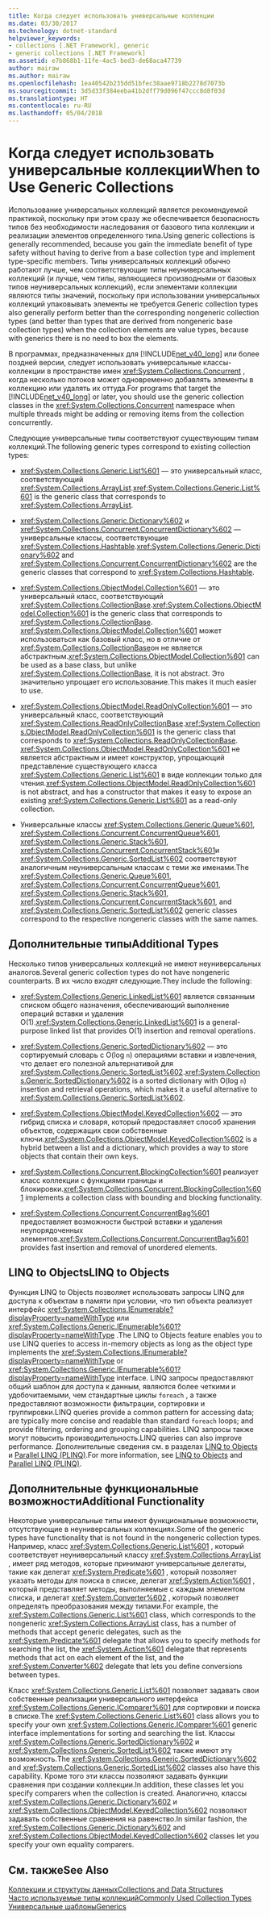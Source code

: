 ```yaml
---
title: Когда следует использовать универсальные коллекции
ms.date: 03/30/2017
ms.technology: dotnet-standard
helpviewer_keywords:
- collections [.NET Framework], generic
- generic collections [.NET Framework]
ms.assetid: e7b868b1-11fe-4ac5-bed3-de68aca47739
author: mairaw
ms.author: mairaw
ms.openlocfilehash: 1ea40542b235dd51bfec38aae9718b2278d7073b
ms.sourcegitcommit: 3d5d33f384eeba41b2dff79d096f47ccc8d8f03d
ms.translationtype: HT
ms.contentlocale: ru-RU
ms.lasthandoff: 05/04/2018
---
```

# <a name="when-to-use-generic-collections"></a><span data-ttu-id="cc0cd-102">Когда следует использовать универсальные коллекции</span><span class="sxs-lookup"><span data-stu-id="cc0cd-102">When to Use Generic Collections</span></span>
<span data-ttu-id="cc0cd-103">Использование универсальных коллекций является рекомендуемой практикой, поскольку при этом сразу же обеспечивается безопасность типов без необходимости наследования от базового типа коллекции и реализации элементов определенного типа.</span><span class="sxs-lookup"><span data-stu-id="cc0cd-103">Using generic collections is generally recommended, because you gain the immediate benefit of type safety without having to derive from a base collection type and implement type-specific members.</span></span> <span data-ttu-id="cc0cd-104">Типы универсальных коллекций обычно работают лучше, чем соответствующие типы неуниверсальных коллекций (и лучше, чем типы, являющиеся производными от базовых типов неуниверсальных коллекций), если элементами коллекции являются типы значений, поскольку при использовании универсальных коллекций упаковывать элементы не требуется.</span><span class="sxs-lookup"><span data-stu-id="cc0cd-104">Generic collection types also generally perform better than the corresponding nongeneric collection types (and better than types that are derived from nongeneric base collection types) when the collection elements are value types, because with generics there is no need to box the elements.</span></span>  
  
 <span data-ttu-id="cc0cd-105">В программах, предназначенных для [!INCLUDE[net_v40_long](../../../includes/net-v40-long-md.md)] или более поздней версии, следует использовать универсальные классы-коллекции в пространстве имен <xref:System.Collections.Concurrent> , когда несколько потоков может одновременно добавлять элементы в коллекцию или удалять их оттуда.</span><span class="sxs-lookup"><span data-stu-id="cc0cd-105">For programs that target the [!INCLUDE[net_v40_long](../../../includes/net-v40-long-md.md)] or later, you should use the generic collection classes in the <xref:System.Collections.Concurrent> namespace when multiple threads might be adding or removing items from the collection concurrently.</span></span>  
  
 <span data-ttu-id="cc0cd-106">Следующие универсальные типы соответствуют существующим типам коллекций.</span><span class="sxs-lookup"><span data-stu-id="cc0cd-106">The following generic types correspond to existing collection types:</span></span>  
  
-   <span data-ttu-id="cc0cd-107"><xref:System.Collections.Generic.List%601> — это универсальный класс, соответствующий <xref:System.Collections.ArrayList>.</span><span class="sxs-lookup"><span data-stu-id="cc0cd-107"><xref:System.Collections.Generic.List%601> is the generic class that corresponds to <xref:System.Collections.ArrayList>.</span></span>  
  
-   <span data-ttu-id="cc0cd-108"><xref:System.Collections.Generic.Dictionary%602> и <xref:System.Collections.Concurrent.ConcurrentDictionary%602> — универсальные классы, соответствующие <xref:System.Collections.Hashtable>.</span><span class="sxs-lookup"><span data-stu-id="cc0cd-108"><xref:System.Collections.Generic.Dictionary%602> and <xref:System.Collections.Concurrent.ConcurrentDictionary%602> are the generic classes that correspond to <xref:System.Collections.Hashtable>.</span></span>  
  
-   <span data-ttu-id="cc0cd-109"><xref:System.Collections.ObjectModel.Collection%601> — это универсальный класс, соответствующий <xref:System.Collections.CollectionBase>.</span><span class="sxs-lookup"><span data-stu-id="cc0cd-109"><xref:System.Collections.ObjectModel.Collection%601> is the generic class that corresponds to <xref:System.Collections.CollectionBase>.</span></span> <span data-ttu-id="cc0cd-110"><xref:System.Collections.ObjectModel.Collection%601> может использоваться как базовый класс, но в отличие от <xref:System.Collections.CollectionBase>он не является абстрактным.</span><span class="sxs-lookup"><span data-stu-id="cc0cd-110"><xref:System.Collections.ObjectModel.Collection%601> can be used as a base class, but unlike <xref:System.Collections.CollectionBase>, it is not abstract.</span></span> <span data-ttu-id="cc0cd-111">Это значительно упрощает его использование.</span><span class="sxs-lookup"><span data-stu-id="cc0cd-111">This makes it much easier to use.</span></span>  
  
-   <span data-ttu-id="cc0cd-112"><xref:System.Collections.ObjectModel.ReadOnlyCollection%601> — это универсальный класс, соответствующий <xref:System.Collections.ReadOnlyCollectionBase>.</span><span class="sxs-lookup"><span data-stu-id="cc0cd-112"><xref:System.Collections.ObjectModel.ReadOnlyCollection%601> is the generic class that corresponds to <xref:System.Collections.ReadOnlyCollectionBase>.</span></span> <span data-ttu-id="cc0cd-113"><xref:System.Collections.ObjectModel.ReadOnlyCollection%601> не является абстрактным и имеет конструктор, упрощающий представление существующего класса <xref:System.Collections.Generic.List%601> в виде коллекции только для чтения.</span><span class="sxs-lookup"><span data-stu-id="cc0cd-113"><xref:System.Collections.ObjectModel.ReadOnlyCollection%601> is not abstract, and has a constructor that makes it easy to expose an existing <xref:System.Collections.Generic.List%601> as a read-only collection.</span></span>  
  
-   <span data-ttu-id="cc0cd-114">Универсальные классы <xref:System.Collections.Generic.Queue%601>, <xref:System.Collections.Concurrent.ConcurrentQueue%601>, <xref:System.Collections.Generic.Stack%601>, <xref:System.Collections.Concurrent.ConcurrentStack%601>и <xref:System.Collections.Generic.SortedList%602> соответствуют аналогичным неуниверсальным классам с теми же именами.</span><span class="sxs-lookup"><span data-stu-id="cc0cd-114">The <xref:System.Collections.Generic.Queue%601>, <xref:System.Collections.Concurrent.ConcurrentQueue%601>, <xref:System.Collections.Generic.Stack%601>, <xref:System.Collections.Concurrent.ConcurrentStack%601>, and <xref:System.Collections.Generic.SortedList%602> generic classes correspond to the respective nongeneric classes with the same names.</span></span>  
  
## <a name="additional-types"></a><span data-ttu-id="cc0cd-115">Дополнительные типы</span><span class="sxs-lookup"><span data-stu-id="cc0cd-115">Additional Types</span></span>  
 <span data-ttu-id="cc0cd-116">Несколько типов универсальных коллекций не имеют неуниверсальных аналогов.</span><span class="sxs-lookup"><span data-stu-id="cc0cd-116">Several generic collection types do not have nongeneric counterparts.</span></span> <span data-ttu-id="cc0cd-117">В их число входят следующие.</span><span class="sxs-lookup"><span data-stu-id="cc0cd-117">They include the following:</span></span>  
  
-   <span data-ttu-id="cc0cd-118"><xref:System.Collections.Generic.LinkedList%601> является связанным списком общего назначения, обеспечивающий выполнение операций вставки и удаления O(1).</span><span class="sxs-lookup"><span data-stu-id="cc0cd-118"><xref:System.Collections.Generic.LinkedList%601> is a general-purpose linked list that provides O(1) insertion and removal operations.</span></span>  
  
-   <span data-ttu-id="cc0cd-119"><xref:System.Collections.Generic.SortedDictionary%602> — это сортируемый словарь с O(log `n`) операциями вставки и извлечения, что делает его полезной альтернативой для <xref:System.Collections.Generic.SortedList%602>.</span><span class="sxs-lookup"><span data-stu-id="cc0cd-119"><xref:System.Collections.Generic.SortedDictionary%602> is a sorted dictionary with O(log `n`) insertion and retrieval operations, which makes it a useful alternative to <xref:System.Collections.Generic.SortedList%602>.</span></span>  
  
-   <span data-ttu-id="cc0cd-120"><xref:System.Collections.ObjectModel.KeyedCollection%602> — это гибрид списка и словаря, который предоставляет способ хранения объектов, содержащих свои собственные ключи.</span><span class="sxs-lookup"><span data-stu-id="cc0cd-120"><xref:System.Collections.ObjectModel.KeyedCollection%602> is a hybrid between a list and a dictionary, which provides a way to store objects that contain their own keys.</span></span>  
  
-   <span data-ttu-id="cc0cd-121"><xref:System.Collections.Concurrent.BlockingCollection%601> реализует класс коллекции с функциями границы и блокировки.</span><span class="sxs-lookup"><span data-stu-id="cc0cd-121"><xref:System.Collections.Concurrent.BlockingCollection%601> implements a collection class with bounding and blocking functionality.</span></span>  
  
-   <span data-ttu-id="cc0cd-122"><xref:System.Collections.Concurrent.ConcurrentBag%601> предоставляет возможности быстрой вставки и удаления неупорядоченных элементов.</span><span class="sxs-lookup"><span data-stu-id="cc0cd-122"><xref:System.Collections.Concurrent.ConcurrentBag%601> provides fast insertion and removal of unordered elements.</span></span>  
  
## <a name="linq-to-objects"></a><span data-ttu-id="cc0cd-123">LINQ to Objects</span><span class="sxs-lookup"><span data-stu-id="cc0cd-123">LINQ to Objects</span></span>  
 <span data-ttu-id="cc0cd-124">Функция LINQ to Objects позволяет использовать запросы LINQ для доступа к объектам в памяти при условии, что тип объекта реализует интерфейс <xref:System.Collections.IEnumerable?displayProperty=nameWithType> или <xref:System.Collections.Generic.IEnumerable%601?displayProperty=nameWithType> .</span><span class="sxs-lookup"><span data-stu-id="cc0cd-124">The LINQ to Objects feature enables you to use LINQ queries to access in-memory objects as long as the object type implements the <xref:System.Collections.IEnumerable?displayProperty=nameWithType> or <xref:System.Collections.Generic.IEnumerable%601?displayProperty=nameWithType> interface.</span></span> <span data-ttu-id="cc0cd-125">LINQ запросы предоставляют общий шаблон для доступа к данным, являются более четкими и удобочитаемыми, чем стандартные циклы `foreach` , а также предоставляют возможности фильтрации, сортировки и группировки.</span><span class="sxs-lookup"><span data-stu-id="cc0cd-125">LINQ queries provide a common pattern for accessing data; are typically more concise and readable than standard `foreach` loops; and provide filtering, ordering and grouping capabilities.</span></span> <span data-ttu-id="cc0cd-126">LINQ запросы также могут повысить производительность.</span><span class="sxs-lookup"><span data-stu-id="cc0cd-126">LINQ queries can also improve performance.</span></span> <span data-ttu-id="cc0cd-127">Дополнительные сведения см. в разделах [LINQ to Objects](https://msdn.microsoft.com/library/73cafe73-37cf-46e7-bfa7-97c7eea7ced9) и [Parallel LINQ (PLINQ)](../../../docs/standard/parallel-programming/parallel-linq-plinq.md).</span><span class="sxs-lookup"><span data-stu-id="cc0cd-127">For more information, see [LINQ to Objects](https://msdn.microsoft.com/library/73cafe73-37cf-46e7-bfa7-97c7eea7ced9) and [Parallel LINQ (PLINQ)](../../../docs/standard/parallel-programming/parallel-linq-plinq.md).</span></span>  
  
## <a name="additional-functionality"></a><span data-ttu-id="cc0cd-128">Дополнительные функциональные возможности</span><span class="sxs-lookup"><span data-stu-id="cc0cd-128">Additional Functionality</span></span>  
 <span data-ttu-id="cc0cd-129">Некоторые универсальные типы имеют функциональные возможности, отсутствующие в неуниверсальных коллекциях.</span><span class="sxs-lookup"><span data-stu-id="cc0cd-129">Some of the generic types have functionality that is not found in the nongeneric collection types.</span></span> <span data-ttu-id="cc0cd-130">Например, класс <xref:System.Collections.Generic.List%601> , который соответствует неуниверсальный классу <xref:System.Collections.ArrayList> , имеет ряд методов, которые принимают универсальные делегаты, такие как делегат <xref:System.Predicate%601> , который позволяет указать методы для поиска в списке, делегат <xref:System.Action%601> , который представляет методы, выполняемые с каждым элементом списка, и делегат <xref:System.Converter%602> , который позволяет определять преобразования между типами.</span><span class="sxs-lookup"><span data-stu-id="cc0cd-130">For example, the <xref:System.Collections.Generic.List%601> class, which corresponds to the nongeneric <xref:System.Collections.ArrayList> class, has a number of methods that accept generic delegates, such as the <xref:System.Predicate%601> delegate that allows you to specify methods for searching the list, the <xref:System.Action%601> delegate that represents methods that act on each element of the list, and the <xref:System.Converter%602> delegate that lets you define conversions between types.</span></span>  
  
 <span data-ttu-id="cc0cd-131">Класс <xref:System.Collections.Generic.List%601> позволяет задавать свои собственные реализации универсального интерфейса <xref:System.Collections.Generic.IComparer%601> для сортировки и поиска в списке.</span><span class="sxs-lookup"><span data-stu-id="cc0cd-131">The <xref:System.Collections.Generic.List%601> class allows you to specify your own <xref:System.Collections.Generic.IComparer%601> generic interface implementations for sorting and searching the list.</span></span> <span data-ttu-id="cc0cd-132">Классы <xref:System.Collections.Generic.SortedDictionary%602> и <xref:System.Collections.Generic.SortedList%602> также имеют эту возможность.</span><span class="sxs-lookup"><span data-stu-id="cc0cd-132">The <xref:System.Collections.Generic.SortedDictionary%602> and <xref:System.Collections.Generic.SortedList%602> classes also have this capability.</span></span> <span data-ttu-id="cc0cd-133">Кроме того эти классы позволяют задавать функции сравнения при создании коллекции.</span><span class="sxs-lookup"><span data-stu-id="cc0cd-133">In addition, these classes let you specify comparers when the collection is created.</span></span> <span data-ttu-id="cc0cd-134">Аналогично, классы <xref:System.Collections.Generic.Dictionary%602> и <xref:System.Collections.ObjectModel.KeyedCollection%602> позволяют задавать собственные сравнения на равенство.</span><span class="sxs-lookup"><span data-stu-id="cc0cd-134">In similar fashion, the <xref:System.Collections.Generic.Dictionary%602> and <xref:System.Collections.ObjectModel.KeyedCollection%602> classes let you specify your own equality comparers.</span></span>  
  
## <a name="see-also"></a><span data-ttu-id="cc0cd-135">См. также</span><span class="sxs-lookup"><span data-stu-id="cc0cd-135">See Also</span></span>  
 [<span data-ttu-id="cc0cd-136">Коллекции и структуры данных</span><span class="sxs-lookup"><span data-stu-id="cc0cd-136">Collections and Data Structures</span></span>](../../../docs/standard/collections/index.md)  
 [<span data-ttu-id="cc0cd-137">Часто используемые типы коллекций</span><span class="sxs-lookup"><span data-stu-id="cc0cd-137">Commonly Used Collection Types</span></span>](../../../docs/standard/collections/commonly-used-collection-types.md)  
 [<span data-ttu-id="cc0cd-138">Универсальные шаблоны</span><span class="sxs-lookup"><span data-stu-id="cc0cd-138">Generics</span></span>](../../../docs/standard/generics/index.md)
